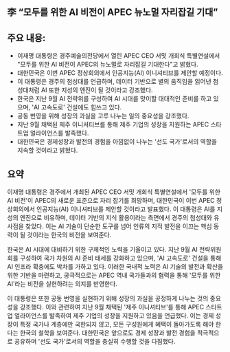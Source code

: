 ## 李 “모두를 위한 AI 비전이 APEC 뉴노멀 자리잡길 기대”

## 주요 내용:
*   이재명 대통령은 경주예술의전당에서 열린 APEC CEO 서밋 개회식 특별연설에서 "모두를 위한 AI 비전이 APEC의 뉴노멀로 자리잡길 기대한다"고 밝혔다.
*   대한민국은 이번 APEC 정상회의에서 인공지능(AI) 이니셔티브를 제안할 예정이다.
*   이 대통령은 경주의 첨성대를 언급하며, 데이터 기반으로 별의 움직임을 읽어낸 첨성대처럼 AI 또한 지성의 엔진이 될 것이라고 강조했다.
*   한국은 지난 9월 AI 전략위를 구성하여 AI 시대를 맞이할 대대적인 준비를 하고 있으며, 'AI 고속도로' 건설에도 힘쓰고 있다.
*   공동 번영을 위해 성장의 과실을 고루 나누는 일의 중요성을 강조했다.
*   지난 9월 채택된 제주 이니셔티브를 통해 제주 기업의 성장을 지원하는 APEC 스타트업 얼라이언스를 발족했다.
*   대한민국은 경제성장과 발전의 경험을 아낌없이 나누는 '선도 국가'로서의 역할을 지속할 것이라고 밝혔다.

## 요약

이재명 대통령은 경주에서 개최된 APEC CEO 서밋 개회식 특별연설에서 '모두를 위한 AI 비전'이 APEC의 새로운 표준으로 자리 잡기를 희망하며, 대한민국이 이번 APEC 정상회의에서 인공지능(AI) 이니셔티브를 제안할 것이라고 발표했다. 이 대통령은 AI를 지성의 엔진으로 비유하며, 데이터 기반의 지식 활용이라는 측면에서 경주의 첨성대와 유사점을 찾았다. 이는 AI 기술이 단순한 도구를 넘어 인류의 지적 발전을 이끄는 핵심 동력이 될 것이라는 한국의 비전을 보여준다.

한국은 AI 시대에 대비하기 위한 구체적인 노력을 기울이고 있다. 지난 9월 AI 전략위원회를 구성하여 국가 차원의 AI 준비 태세를 강화하고 있으며, 'AI 고속도로' 건설을 통해 AI 인프라 확충에도 박차를 가하고 있다. 이러한 국내적 노력은 AI 기술의 발전과 확산을 위한 기반을 마련하고, 궁극적으로는 APEC 역내 국가들과의 협력을 통해 '모두를 위한 AI'라는 비전을 실현하려는 의지를 반영한다.

이 대통령은 또한 공동 번영을 실현하기 위해 성장의 과실을 공정하게 나누는 것의 중요성을 강조했다. 이와 관련하여 지난 9월 채택된 '제주 이니셔티브'를 통해 APEC 스타트업 얼라이언스를 발족하여 제주 기업의 성장을 지원하고 있음을 언급했다. 이는 경제 성장이 특정 국가나 계층에만 국한되지 않고, 모든 구성원에게 혜택이 돌아가도록 해야 한다는 한국의 철학을 보여준다. 대한민국은 앞으로도 경제 성장과 발전 경험을 적극적으로 공유하며 '선도 국가'로서의 역할을 충실히 수행할 것을 다짐했다.